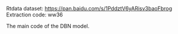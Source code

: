 Rtdata dataset: https://pan.baidu.com/s/1PddztV6yARisv3baoFbrog
Extraction code: ww36

The main code of the DBN model.
